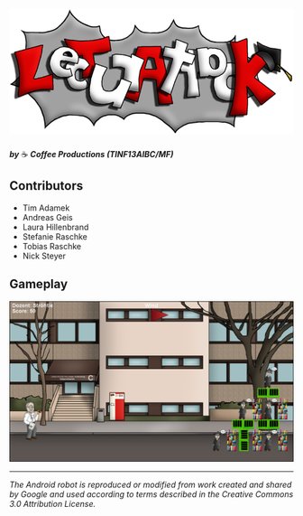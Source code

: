 # ![Lecturattack](src/resources/images/logo.png)

**_by_** ☕ **_Coffee Productions (TINF13AIBC/MF)_**

## Contributors

- Tim Adamek
- Andreas Geis
- Laura Hillenbrand
- Stefanie Raschke
- Tobias Raschke
- Nick Steyer

## Gameplay

![Gameplay Screenshot](gameplay.png)

---

_The Android robot is reproduced or modified from work created and shared by Google and used according to terms described in the Creative Commons 3.0 Attribution License._